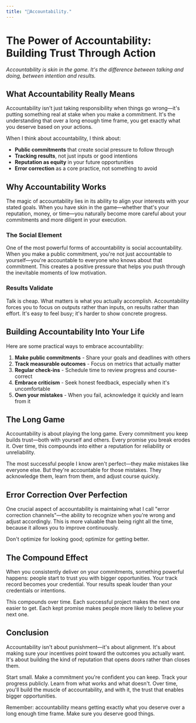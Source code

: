 ```yaml
---
title: "💯Accountability."
---
```


# The Power of Accountability: Building Trust Through Action

*Accountability is skin in the game. It's the difference between talking and doing, between intention and results.*

## What Accountability Really Means

Accountability isn't just taking responsibility when things go wrong—it's putting something real at stake when you make a commitment. It's the understanding that over a long enough time frame, you get exactly what you deserve based on your actions.

When I think about accountability, I think about:
- **Public commitments** that create social pressure to follow through
- **Tracking results**, not just inputs or good intentions
- **Reputation as equity** in your future opportunities
- **Error correction** as a core practice, not something to avoid

## Why Accountability Works

The magic of accountability lies in its ability to align your interests with your stated goals. When you have skin in the game—whether that's your reputation, money, or time—you naturally become more careful about your commitments and more diligent in your execution.

### The Social Element

One of the most powerful forms of accountability is social accountability. When you make a public commitment, you're not just accountable to yourself—you're accountable to everyone who knows about that commitment. This creates a positive pressure that helps you push through the inevitable moments of low motivation.

### Results Validate

Talk is cheap. What matters is what you actually accomplish. Accountability forces you to focus on outputs rather than inputs, on results rather than effort. It's easy to feel busy; it's harder to show concrete progress.

## Building Accountability Into Your Life

Here are some practical ways to embrace accountability:

1. **Make public commitments** - Share your goals and deadlines with others
2. **Track measurable outcomes** - Focus on metrics that actually matter
3. **Regular check-ins** - Schedule time to review progress and course-correct
4. **Embrace criticism** - Seek honest feedback, especially when it's uncomfortable
5. **Own your mistakes** - When you fail, acknowledge it quickly and learn from it

## The Long Game

Accountability is about playing the long game. Every commitment you keep builds trust—both with yourself and others. Every promise you break erodes it. Over time, this compounds into either a reputation for reliability or unreliability.

The most successful people I know aren't perfect—they make mistakes like everyone else. But they're accountable for those mistakes. They acknowledge them, learn from them, and adjust course quickly.

## Error Correction Over Perfection

One crucial aspect of accountability is maintaining what I call "error correction channels"—the ability to recognize when you're wrong and adjust accordingly. This is more valuable than being right all the time, because it allows you to improve continuously.

Don't optimize for looking good; optimize for getting better.

## The Compound Effect

When you consistently deliver on your commitments, something powerful happens: people start to trust you with bigger opportunities. Your track record becomes your credential. Your results speak louder than your credentials or intentions.

This compounds over time. Each successful project makes the next one easier to get. Each kept promise makes people more likely to believe your next one.

## Conclusion

Accountability isn't about punishment—it's about alignment. It's about making sure your incentives point toward the outcomes you actually want. It's about building the kind of reputation that opens doors rather than closes them.

Start small. Make a commitment you're confident you can keep. Track your progress publicly. Learn from what works and what doesn't. Over time, you'll build the muscle of accountability, and with it, the trust that enables bigger opportunities.

Remember: accountability means getting exactly what you deserve over a long enough time frame. Make sure you deserve good things.
